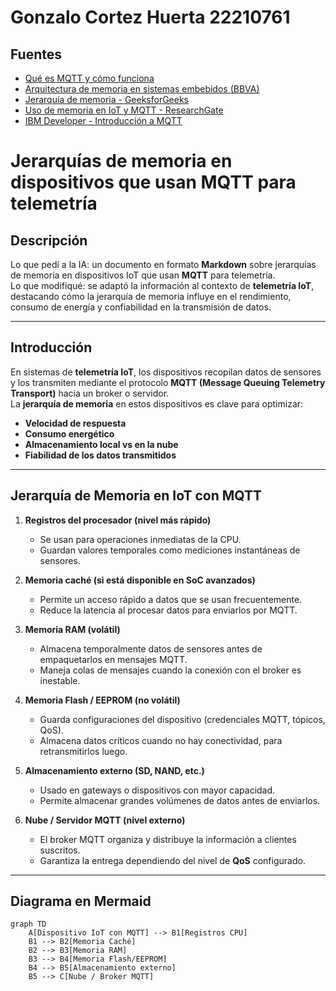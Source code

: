 # Gonzalo Cortez Huerta 22210761

## Fuentes

- [Qué es MQTT y cómo funciona](https://mqtt.org/)  
- [Arquitectura de memoria en sistemas embebidos (BBVA)](https://www.bbva.com/es/que-son-los-sistemas-embebidos-y-para-que-sirven/)  
- [Jerarquía de memoria - GeeksforGeeks](https://www.geeksforgeeks.org/memory-hierarchy-design-and-its-characteristics/)  
- [Uso de memoria en IoT y MQTT - ResearchGate](https://www.researchgate.net/publication/343413737_The_Design_and_Implementation_of_MQTT_Based_IoT_Application)  
- [IBM Developer - Introducción a MQTT](https://developer.ibm.com/articles/iot-mqtt-why-good-for-iot/)  

# Jerarquías de memoria en dispositivos que usan MQTT para telemetría

## Descripción
Lo que pedí a la IA: un documento en formato **Markdown** sobre jerarquías de memoria en dispositivos IoT que usan **MQTT** para telemetría.  
Lo que modifiqué: se adaptó la información al contexto de **telemetría IoT**, destacando cómo la jerarquía de memoria influye en el rendimiento, consumo de energía y confiabilidad en la transmisión de datos.

---

## Introducción
En sistemas de **telemetría IoT**, los dispositivos recopilan datos de sensores y los transmiten mediante el protocolo **MQTT (Message Queuing Telemetry Transport)** hacia un broker o servidor.  
La **jerarquía de memoria** en estos dispositivos es clave para optimizar:
- **Velocidad de respuesta**  
- **Consumo energético**  
- **Almacenamiento local vs en la nube**  
- **Fiabilidad de los datos transmitidos**

---

## Jerarquía de Memoria en IoT con MQTT

1. **Registros del procesador (nivel más rápido)**  
   - Se usan para operaciones inmediatas de la CPU.  
   - Guardan valores temporales como mediciones instantáneas de sensores.  

2. **Memoria caché (si está disponible en SoC avanzados)**  
   - Permite un acceso rápido a datos que se usan frecuentemente.  
   - Reduce la latencia al procesar datos para enviarlos por MQTT.  

3. **Memoria RAM (volátil)**  
   - Almacena temporalmente datos de sensores antes de empaquetarlos en mensajes MQTT.  
   - Maneja colas de mensajes cuando la conexión con el broker es inestable.  

4. **Memoria Flash / EEPROM (no volátil)**  
   - Guarda configuraciones del dispositivo (credenciales MQTT, tópicos, QoS).  
   - Almacena datos críticos cuando no hay conectividad, para retransmitirlos luego.  

5. **Almacenamiento externo (SD, NAND, etc.)**  
   - Usado en gateways o dispositivos con mayor capacidad.  
   - Permite almacenar grandes volúmenes de datos antes de enviarlos.  

6. **Nube / Servidor MQTT (nivel externo)**  
   - El broker MQTT organiza y distribuye la información a clientes suscritos.  
   - Garantiza la entrega dependiendo del nivel de **QoS** configurado.  

---

## Diagrama en Mermaid

```mermaid
graph TD
    A[Dispositivo IoT con MQTT] --> B1[Registros CPU]
    B1 --> B2[Memoria Caché]
    B2 --> B3[Memoria RAM]
    B3 --> B4[Memoria Flash/EEPROM]
    B4 --> B5[Almacenamiento externo]
    B5 --> C[Nube / Broker MQTT]
